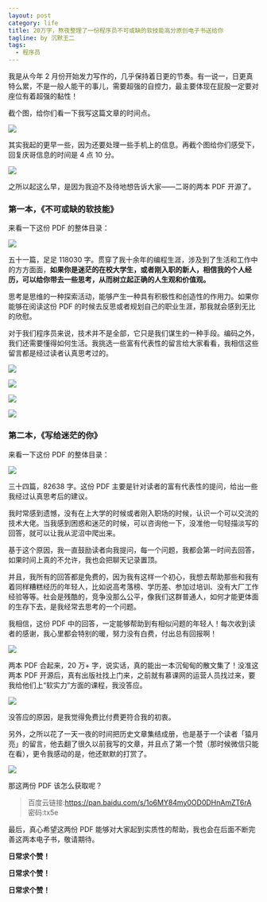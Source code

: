 ```yaml
---
layout: post
category: life
title: 20万字，熬夜整理了一份程序员不可或缺的软技能高分原创电子书送给你
tagline: by 沉默王二
tags: 
  - 程序员
---
```


我是从今年 2 月份开始发力写作的，几乎保持着日更的节奏。有一说一，日更真特么累，不是一般人能干的事儿，需要超强的自控力，最主要体现在屁股一定要对座位有着超强的黏性！



<!--more-->

截个图，给你们看一下我写这篇文章的时间点。



![](http://www.itwanger.com/assets/images/2020/09/pdf-01.png)

其实我起的更早一些，因为还要处理一些手机上的信息。再截个图给你们感受下，回复庆哥信息的时间是 4 点 10 分。

![](http://www.itwanger.com/assets/images/2020/09/pdf-02.png)

之所以起这么早，是因为我迫不及待地想告诉大家——二哥的两本 PDF 开源了。

### 第一本，《不可或缺的软技能》

来看一下这份 PDF 的整体目录：

![](http://www.itwanger.com/assets/images/2020/09/pdf-03.png)

五十一篇，足足 118030 字。贯穿了我十余年的编程生涯，涉及到了生活和工作中的方方面面，**如果你是迷茫的在校大学生，或者刚入职的新人，相信我的个人经历，可以给你带去一些思考，从而树立起正确的人生观和价值观。**

思考是思维的一种探索活动，能够产生一种具有积极性和创造性的作用力。如果你能够在阅读这份 PDF 的时候去反思或者规划自己的职业生涯，那我就会感到无比的欣慰。

对于我们程序员来说，技术并不是全部，它只是我们谋生的一种手段。编码之外，我们还需要懂得如何生活。我挑选一些富有代表性的留言给大家看看，我相信这些留言都是经过读者认真思考过的。

![](http://www.itwanger.com/assets/images/2020/09/pdf-04.png)

![](http://www.itwanger.com/assets/images/2020/09/pdf-05.png)

![](http://www.itwanger.com/assets/images/2020/09/pdf-06.png)

![](http://www.itwanger.com/assets/images/2020/09/pdf-07.png)



### 第二本，《写给迷茫的你》

来看一下这份 PDF 的整体目录：

![](http://www.itwanger.com/assets/images/2020/09/pdf-08.png)

三十四篇，82638 字。这份 PDF 主要是针对读者的富有代表性的提问，给出一些我经过认真思考后的建议。

我时常感到遗憾，没有在上大学的时候或者刚入职场的时候，认识一个可以交流的技术大佬。当我感到困惑和迷茫的时候，可以咨询他一下，没准他一句轻描淡写的回答，就可以让我从泥沼中爬出来。

基于这个原因，我一直鼓励读者向我提问，每一个问题，我都会第一时间去回答，如果时间上真的不允许，我也会把聊天记录置顶。

并且，我所有的回答都是免费的，因为我有这样一个初心，我想去帮助那些和我有着同样糟糕经历的年轻人，比如说高考落榜、学历差、参加过培训、没有大厂工作经验等等。社会是残酷的，竞争没那么公平，像我们这群普通人，如何才能更体面的生存下去，是我经常去思考的一个问题。

我相信，这份 PDF 中的回答，一定能够帮助到有相似问题的年轻人！每次收到读者的感谢，我心里都会特别的暖，努力没有白费，付出总有回报啊！

![](http://www.itwanger.com/assets/images/2020/09/pdf-09.png)

两本 PDF 合起来，20 万+ 字，说实话，真的能出一本沉甸甸的散文集了！没准这两本 PDF 开源后，真有出版社找上门来，之前就有慕课网的运营人员找过来，要我给他们上“软实力”方面的课程，我没答应。

![](http://www.itwanger.com/assets/images/2020/09/pdf-10.png)

没答应的原因，是我觉得免费比付费更符合我的初衷。

另外，之所以花了一天一夜的时间把历史文章集结成册，也是基于一个读者「猿月亮」的留言，他去翻了很久以前我写的文章，并且点了第一个赞（那时候微信只能在看），更令我感动的是，他还默默的打赏了。

![](http://www.itwanger.com/assets/images/2020/09/pdf-11.png)

那这两份 PDF 该怎么获取呢？

>百度云链接:https://pan.baidu.com/s/1o6MY84my0OD0DHnAmZT6rA  密码:tx5e

最后，真心希望这两份 PDF 能够对大家起到实质性的帮助，我也会在后面不断完善这两本电子书，敬请期待。

**日常求个赞！**

**日常求个赞！**

**日常求个赞！**